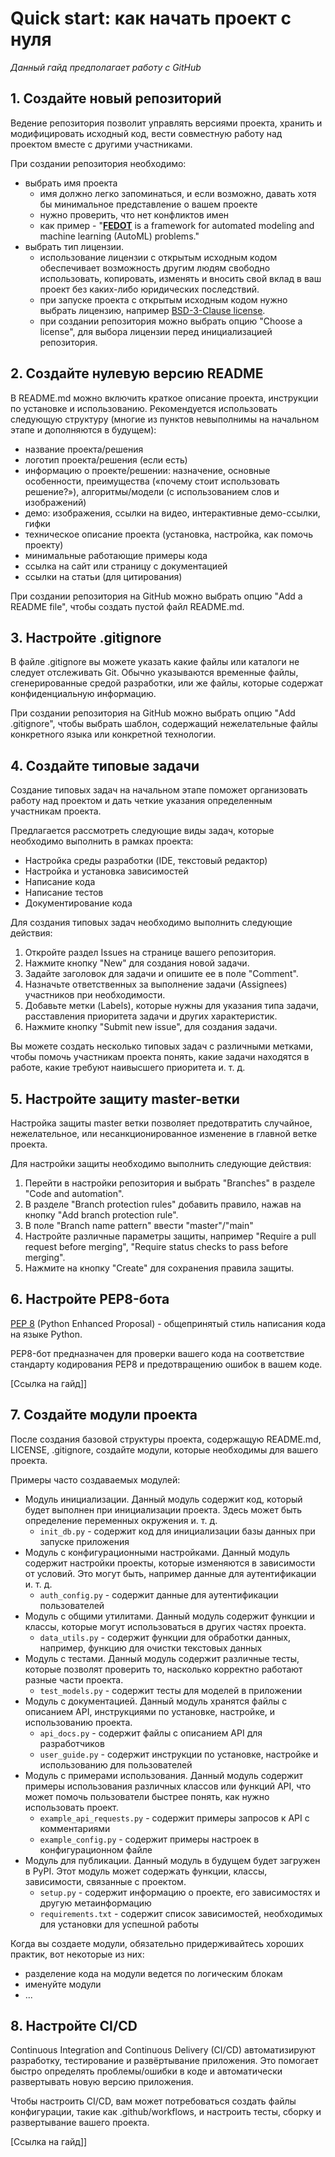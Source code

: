 # Quick start: как начать проект с нуля

*Данный гайд предполагает работу с GitHub*

## 1.  Создайте новый репозиторий 

Ведение репозитория позволит управлять версиями проекта, хранить и модифицировать исходный код, вести совместную работу над проектом вместе с другими участниками. 

При создании репозитория необходимо:
- выбрать имя проекта
	- имя должно легко запоминаться, и если возможно, давать хотя бы минимальное представление о вашем проекте
	- нужно проверить, что нет конфликтов имен
	- как пример - "**[FEDOT](https://github.com/aimclub/FEDOT)** is a framework for automated modeling and machine learning (AutoML) problems."
- выбрать тип лицензии.
	- использование лицензии с открытым исходным кодом обеспечивает возможность другим людям свободно использовать, копировать, изменять и вносить свой вклад в ваш проект без каких-либо юридических последствий. 
	- при запуске проекта с открытым исходным кодом нужно выбрать лицензию, например [BSD-3-Clause license](https://opensource.org/license/bsd-3-clause/).
	- при создании репозитория можно выбрать опцию "Choose a license", для выбора лицензии перед инициализацией репозитория.


## 2.  Создайте нулевую версию README
	 
В README.md можно включить краткое описание проекта, инструкции по установке и использованию. Рекомендуется использовать следующую структуру (многие из пунктов невыполнимы на начальном этапе и дополняются в будущем):
- название проекта/решения
- логотип проекта/решения (если есть)
- информацию о проекте/решении: назначение, основные особенности, преимущества («почему стоит использовать решение?»), алгоритмы/модели (с использованием слов и изображений)
- демо: изображения, ссылки на видео, интерактивные демо-ссылки, гифки
- техническое описание проекта (установка, настройка, как помочь проекту)
- минимальные работающие примеры кода
- ссылка на сайт или страницу с документацией
- ссылки на статьи (для цитирования)
  
При создании репозитория на GitHub можно выбрать опцию "Add a README file", чтобы создать пустой файл README.md.
  
  
## 3.  Настройте .gitignore

В файле .gitignore вы можете указать какие файлы или каталоги не следует отслеживать Git. Обычно указываются временные файлы, сгенерированные средой разработки, или же файлы, которые содержат конфиденциальную информацию.

При создании репозитория на GitHub можно выбрать опцию "Add .gitignore", чтобы выбрать шаблон, содержащий нежелательные файлы конкретного языка или конкретной технологии.


## 4. Создайте типовые задачи

Создание типовых задач на начальном этапе поможет организовать работу над проектом и дать четкие указания определенным участникам проекта. 

Предлагается рассмотреть следующие виды задач, которые необходимо выполнить в рамках проекта:
-   Настройка среды разработки (IDE, текстовый редактор)
-   Настройка и установка зависимостей
-   Написание кода
-   Написание тестов
-   Документирование кода

Для создания типовых задач необходимо выполнить следующие действия:

1. Откройте раздел Issues на странице вашего репозитория.
2.  Нажмите кнопку "New" для создания новой задачи.
3.  Задайте заголовок для задачи и опишите ее в поле "Comment".
4.  Назначьте ответственных за выполнение задачи (Assignees) участников при необходимости.
5.  Добавьте метки (Labels), которые нужны для указания типа задачи, расставления приоритета задачи и других характеристик.
6.  Нажмите кнопку "Submit new issue", для создания задачи.

Вы можете создать несколько типовых задач с различными метками, чтобы помочь участникам проекта понять, какие задачи находятся в работе, какие требуют наивысшего приоритета и. т. д.


## 5.  Настройте защиту master-ветки
   
Настройка защиты master ветки позволяет предотвратить случайное, нежелательное, или несанкционированное изменение в главной ветке проекта. 
 
Для настройки защиты необходимо выполнить следующие действия:

1. Перейти в настройки репозитория и выбрать "Branches" в разделе "Code and automation".
2. В разделе "Branch protection rules" добавить правило, нажав на кнопку "Add branch protection rule".
3. В поле "Branch name pattern" ввести "master"/"main"
4. Настройте различные параметры защиты, например "Require a pull request before merging", "Require status checks to pass before merging".
5. Нажмите на кнопку "Create" для сохранения правила защиты.


## 6. Настройте PEP8-бота

[PEP 8](https://peps.python.org/pep-0008/) (Python Enhanced Proposal) - общепринятый стиль написания кода на языке Python.

PEP8-бот предназначен для проверки вашего кода на соответствие стандарту кодирования PEP8 и предотвращению ошибок в вашем коде.

[Ссылка на гайд]]


## 7. Создайте модули проекта

После создания базовой структуры проекта, содержащую README.md, LICENSE, .gitignore, создайте модули, которые необходимы для вашего проекта. 

Примеры часто создаваемых модулей:
- Модуль инициализации. Данный модуль содержит код, который будет выполнен при инициализации проекта. Здесь может быть определение переменных окружения и. т. д.
	- `init_db.py` - содержит код для инициализации базы данных при запуске приложения
- Модуль с конфигурационными настройками. Данный модуль содержит настройки проекты, которые изменяются в зависимости от условий. Это могут быть, например данные для аутентификации и. т. д.
	- `auth_config.py` - содержит данные для аутентификации пользователей
- Модуль с общими утилитами. Данный модуль содержит функции и классы, которые могут использоваться в других частях проекта.
	- `data_utils.py` - содержит функции для обработки данных, например, функцию для очистки текстовых данных
- Модуль с тестами. Данный модуль содержит различные тесты, которые позволят проверить то, насколько корректно работают разные части проекта.
	- `test_models.py` - содержит тесты для моделей в приложении
- Модуль с документацией. Данный модуль хранятся файлы с описанием API, инструкциями по установке, настройке, и использованию проекта.
	- `api_docs.py` - содержит файлы с описанием API для разработчиков
	- `user_guide.py` - содержит инструкции по установке, настройке и использованию для пользователей
- Модуль с примерами использования. Данный модуль содержит примеры использования различных классов или функций API, что может помочь пользователи быстрее понять, как нужно использовать проект.
	- `example_api_requests.py` - содержит примеры запросов к API с комментариями
	- `example_config.py` - содержит примеры настроек в конфигурационном файле
- Модуль для публикации. Данный модуль в будущем будет загружен в PyPI. Этот модуль может содержать функции, классы, зависимости, связанные с проектом. 
	- `setup.py` - содержит информацию о проекте, его зависимостях и другую метаинформацию
	- `requirements.txt` - содержит список зависимостей, необходимых для установки для успешной работы

Когда вы создаете модули, обязательно придерживайтесь хороших практик, вот некоторые из них:

- разделение кода на модули ведется по логическим блокам
- именуйте модули
- ...


## 8. Настройте CI/CD

Continuous Integration and Continuous Delivery (CI/CD) автоматизируют разработку, тестирование и развёртывание приложения. Это помогает быстро определять проблемы/ошибки в коде и автоматически развертывать новую версию приложения.

Чтобы настроить CI/CD, вам может потребоваться создать файлы конфигурации, такие как .github/workflows, и настроить тесты, сборку и развертывание вашего проекта.

[Ссылка на гайд]]
